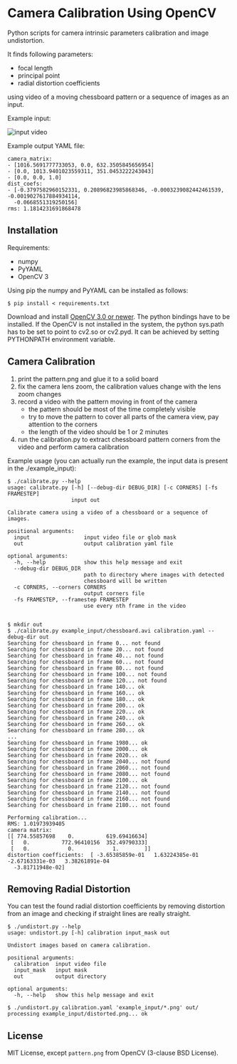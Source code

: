 Camera Calibration Using OpenCV
===============================

Python scripts for camera intrinsic parameters calibration and image undistortion.

It finds following parameters:


  * focal length
  * principal point
  * radial distortion coefficients
  
using video of a moving chessboard pattern or a sequence of images as an input.

Example input: 

![input video](doc/input_video.jpg "Screenshot of an input video.")

Example output YAML file:

~~~
camera_matrix:
- [1016.5691777733053, 0.0, 632.3505845656954]
- [0.0, 1013.9401023559311, 351.0453222243043]
- [0.0, 0.0, 1.0]
dist_coefs:
- [-0.3797582960152331, 0.20896823985868346, -0.0003239082442461539, -0.0019027617884934114,
  -0.0668551319250156]
rms: 1.1814231691868478
~~~

Installation
------------

Requirements:

  * numpy
  * PyYAML
  * OpenCV 3

Using pip the numpy and PyYAML can be installed as follows:
~~~
$ pip install < requirements.txt
~~~

Download and install [OpenCV 3.0 or newer](http://opencv.org/downloads.html). The python bindings have to be installed. If the OpenCV is not installed in the system, the python sys.path has to be set to point to cv2.so or cv2.pyd. It can be achieved by setting PYTHONPATH environment variable.

Camera Calibration
------------------

 1. print the pattern.png and glue it to a solid board
 3. fix the camera lens zoom, the calibration values change with the lens zoom changes
 2. record a video with the pattern moving in front of the camera
    * the pattern should be most of the time completely visible
    * try to move the pattern to cover all parts of the camera view, pay attention to the corners
    * the length of the video should be 1 or 2 minutes
 3. run the calibration.py to extract chessboard pattern corners from the video and perform camera calibration
 
Example usage (you can actually run the example, the input data is present in the ./example_input):

~~~
$ ./calibrate.py --help
usage: calibrate.py [-h] [--debug-dir DEBUG_DIR] [-c CORNERS] [-fs FRAMESTEP]
                    input out

Calibrate camera using a video of a chessboard or a sequence of images.

positional arguments:
  input                 input video file or glob mask
  out                   output calibration yaml file

optional arguments:
  -h, --help            show this help message and exit
  --debug-dir DEBUG_DIR
                        path to directory where images with detected
                        chessboard will be written
  -c CORNERS, --corners CORNERS
                        output corners file
  -fs FRAMESTEP, --framestep FRAMESTEP
                        use every nth frame in the video


$ mkdir out
$ ./calibrate.py example_input/chessboard.avi calibration.yaml --debug-dir out
Searching for chessboard in frame 0... not found
Searching for chessboard in frame 20... not found
Searching for chessboard in frame 40... not found
Searching for chessboard in frame 60... not found
Searching for chessboard in frame 80... not found
Searching for chessboard in frame 100... not found
Searching for chessboard in frame 120... not found
Searching for chessboard in frame 140... ok
Searching for chessboard in frame 160... ok
Searching for chessboard in frame 180... ok
Searching for chessboard in frame 200... ok
Searching for chessboard in frame 220... ok
Searching for chessboard in frame 240... ok
Searching for chessboard in frame 260... ok
Searching for chessboard in frame 280... ok
...
Searching for chessboard in frame 1980... ok
Searching for chessboard in frame 2000... ok
Searching for chessboard in frame 2020... ok
Searching for chessboard in frame 2040... not found
Searching for chessboard in frame 2060... not found
Searching for chessboard in frame 2080... not found
Searching for chessboard in frame 2100... ok
Searching for chessboard in frame 2120... not found
Searching for chessboard in frame 2140... not found
Searching for chessboard in frame 2160... not found
Searching for chessboard in frame 2180... not found

Performing calibration...
RMS: 1.01973939405
camera matrix:
[[ 774.55857698    0.          619.69416634]
 [   0.          772.96410156  352.49790333]
 [   0.            0.            1.        ]]
distortion coefficients:  [ -3.65385859e-01   1.63224385e-01  -2.67163331e-03   3.38261891e-04
  -3.81711948e-02]

~~~

Removing Radial Distortion
--------------------------

You can test the found radial distortion coefficients by removing distortion from an image and checking if straight lines are really straight.

~~~
$ ./undistort.py --help
usage: undistort.py [-h] calibration input_mask out

Undistort images based on camera calibration.

positional arguments:
  calibration  input video file
  input_mask   input mask
  out          output directory

optional arguments:
  -h, --help   show this help message and exit

$ ./undistort.py calibration.yaml 'example_input/*.png' out/
processing example_input/distorted.png... ok

~~~

License
-------

MIT License, except `pattern.png` from OpenCV (3-clause BSD License).
